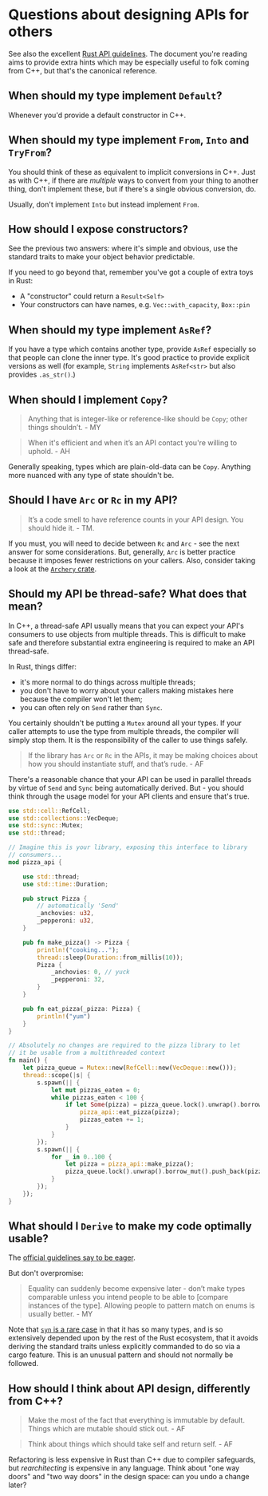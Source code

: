 # Questions about designing APIs for others

See also the excellent [Rust API guidelines](https://rust-lang.github.io/api-guidelines/about.html).
The document you're reading aims to provide extra hints which may be especially
useful to folk coming from C++, but that's the canonical reference.

## When should my type implement `Default`?

Whenever you'd provide a default constructor in C++.

## When should my type implement `From`, `Into` and `TryFrom`?

You should think of these as equivalent to implicit conversions in C++. Just
as with C++, if there are _multiple_ ways to convert from your thing to another
thing, don't implement these, but if there's a single obvious conversion, do.

Usually, don't implement `Into` but instead implement `From`.

## How should I expose constructors?

See the previous two answers: where it's simple and obvious, use the standard
traits to make your object behavior predictable.

If you need to go beyond that, remember you've got a couple of extra toys in Rust:

* A "constructor" could return a `Result<Self>`
* Your constructors can have names, e.g. `Vec::with_capacity`, `Box::pin`

## When should my type implement `AsRef`?

If you have a type which contains another type, provide `AsRef` especially
so that people can clone the inner type. It's good practice to provide explicit
versions as well (for example, `String` implements `AsRef<str>` but also
provides `.as_str()`.)

## When should I implement `Copy`?

> Anything that is integer-like or reference-like should be `Copy`; other things
> shouldn’t. - MY

> When it's efficient and when it’s an API contact you're willing to uphold. - AH

Generally speaking, types which are plain-old-data can be `Copy`. Anything
more nuanced with any type of state shouldn't be.

## Should I have `Arc` or `Rc` in my API?

> It’s a code smell to have reference counts in your API design. You should hide
> it. - TM.

If you must, you will need to decide between `Rc` and `Arc` - see the next
answer for some considerations. But, generally, `Arc` is better practice because
it imposes fewer restrictions on your callers. Also, consider taking a look at the
[`Archery` crate](https://docs.rs/archery/latest/archery/).

## Should my API be thread-safe? What does that mean?

In C++, a thread-safe API usually means that you can expect your API's
consumers to use objects from multiple threads. This is difficult to make safe
and therefore substantial extra engineering is required to make an API
thread-safe.

In Rust, things differ:

* it's more normal to do things across multiple threads;
* you don't have to worry about your callers making mistakes here because
  the compiler won't let them;
* you can often rely on `Send` rather than `Sync`.

You certainly shouldn't be putting a `Mutex` around all your types. If your
caller attempts to use the type from multiple threads, the compiler will
simply stop them. It is the responsibility of the caller to use things
safely.

> If the library has `Arc` or `Rc` in the APIs, it may be making choices about
> how you should instantiate stuff, and that’s rude. - AF

There's a reasonable chance that your API can be used in parallel threads
by virtue of `Send` and `Sync` being automatically derived. But - you should
think through the usage model for your API clients and ensure that's true.

```rust
use std::cell::RefCell;
use std::collections::VecDeque;
use std::sync::Mutex;
use std::thread;

// Imagine this is your library, exposing this interface to library
// consumers...
mod pizza_api {

    use std::thread;
    use std::time::Duration;

    pub struct Pizza {
        // automatically 'Send'
        _anchovies: u32,
        _pepperoni: u32,
    }

    pub fn make_pizza() -> Pizza {
        println!("cooking...");
        thread::sleep(Duration::from_millis(10));
        Pizza {
            _anchovies: 0, // yuck
            _pepperoni: 32,
        }
    }

    pub fn eat_pizza(_pizza: Pizza) {
        println!("yum")
    }
}

// Absolutely no changes are required to the pizza library to let
// it be usable from a multithreaded context
fn main() {
    let pizza_queue = Mutex::new(RefCell::new(VecDeque::new()));
    thread::scope(|s| {
        s.spawn(|| {
            let mut pizzas_eaten = 0;
            while pizzas_eaten < 100 {
                if let Some(pizza) = pizza_queue.lock().unwrap().borrow_mut().pop_front() {
                    pizza_api::eat_pizza(pizza);
                    pizzas_eaten += 1;
                }
            }
        });
        s.spawn(|| {
            for _ in 0..100 {
                let pizza = pizza_api::make_pizza();
                pizza_queue.lock().unwrap().borrow_mut().push_back(pizza);
            }
        });
    });
}
```

## What should I `Derive` to make my code optimally usable?

The [official guidelines say to be eager](https://rust-lang.github.io/api-guidelines/interoperability.html#types-eagerly-implement-common-traits-c-common-traits).

But don't overpromise:

> Equality can suddenly become expensive later - don’t make types comparable
> unless you intend people to be able to [compare instances of the type].
> Allowing people to pattern match on enums is usually better. - MY

Note that [`syn` is a rare case](https://docs.rs/syn/latest/syn/) in that it
has so many types, and is so extensively depended upon by the rest of the Rust
ecosystem, that it avoids deriving the standard traits unless explicitly
commanded to do so via a cargo feature. This is an unusual pattern and should
not normally be followed.

## How should I think about API design, differently from C++?

> Make the most of the fact that everything is immutable by default. Things
> which are mutable should stick out. - AF

> Think about things which should take self and return self. - AF

Refactoring is less expensive in Rust than C++ due to compiler safeguards, but
_rearchitecting_ is expensive in any language. Think about "one way doors"
and "two way doors" in the design space: can you undo a change later?
